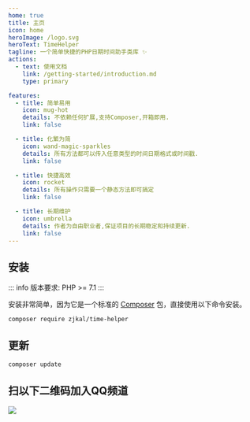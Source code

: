 ```yaml
---
home: true
title: 主页
icon: home
heroImage: /logo.svg
heroText: TimeHelper
tagline: 一个简单快捷的PHP日期时间助手类库 ✨
actions:
  - text: 使用文档
    link: /getting-started/introduction.md
    type: primary

features:
  - title: 简单易用
    icon: mug-hot
    details: 不依赖任何扩展,支持Composer,开箱即用.
    link: false

  - title: 化繁为简
    icon: wand-magic-sparkles
    details: 所有方法都可以传入任意类型的时间日期格式或时间戳.
    link: false

  - title: 快捷高效
    icon: rocket
    details: 所有操作只需要一个静态方法即可搞定
    link: false

  - title: 长期维护
    icon: umbrella
    details: 作者为自由职业者,保证项目的长期稳定和持续更新.
    link: false
---
```


## 安装

::: info
版本要求: PHP >= 7.1
:::

安装非常简单，因为它是一个标准的 [Composer](https://getcomposer.org/) 包，直接使用以下命令安装。

```bash
composer require zjkal/time-helper
```

## 更新
```bash
composer update
```

## 扫以下二维码加入QQ频道
<a href="https://pd.qq.com/s/7h2hvcuxs">
  <img src="https://static.0x1.site/qrcode-qqpd.png" />
</a>


<!-- markdownlint-disable -->
